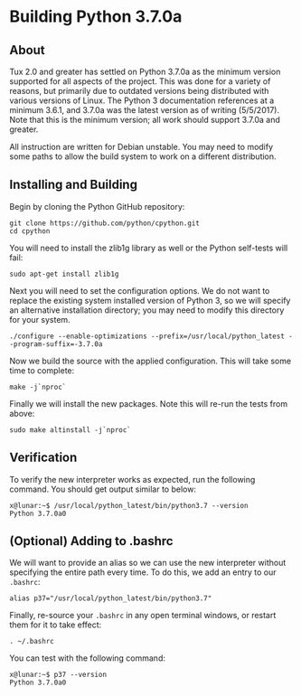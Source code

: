 # Building Python 3.7.0a

## About
Tux 2.0 and greater has settled on Python 3.7.0a as the minimum version supported for all aspects of the project.  This
was done for a variety of reasons, but primarily due to outdated versions being distributed with various versions of
Linux.  The Python 3 documentation references at a minimum 3.6.1, and 3.7.0a was the latest version as of writing
(5/5/2017).  Note that this is the minimum version; all work should support 3.7.0a and greater.

All instruction are written for Debian unstable.  You may need to modify some paths to allow the build system to work on
a different distribution.


## Installing and Building
Begin by cloning the Python GitHub repository:
```
git clone https://github.com/python/cpython.git
cd cpython
```

You will need to install the zlib1g library as well or the Python self-tests will fail:
```
sudo apt-get install zlib1g
```

Next you will need to set the configuration options.  We do not want to replace the existing system installed version of
Python 3, so we will specify an alternative installation directory; you may need to modify this directory for your
system.

```
./configure --enable-optimizations --prefix=/usr/local/python_latest --program-suffix=-3.7.0a
```

Now we build the source with the applied configuration.  This will take some time to complete:
```
make -j`nproc`
```

Finally we will install the new packages.  Note this will re-run the tests from above:
```
sudo make altinstall -j`nproc`
```


## Verification
To verify the new interpreter works as expected, run the following command.  You should get output similar to below:
```
x@lunar:~$ /usr/local/python_latest/bin/python3.7 --version
Python 3.7.0a0

```


## (Optional) Adding to .bashrc
We will want to provide an alias so we can use the new interpreter without specifying the entire path every time.  To do
this, we add an entry to our `.bashrc`:
```
alias p37="/usr/local/python_latest/bin/python3.7"
```

Finally, re-source your `.bashrc` in any open terminal windows, or restart them for it to take effect:
```
. ~/.bashrc
```

You can test with the following command:
```
x@lunar:~$ p37 --version
Python 3.7.0a0
```

